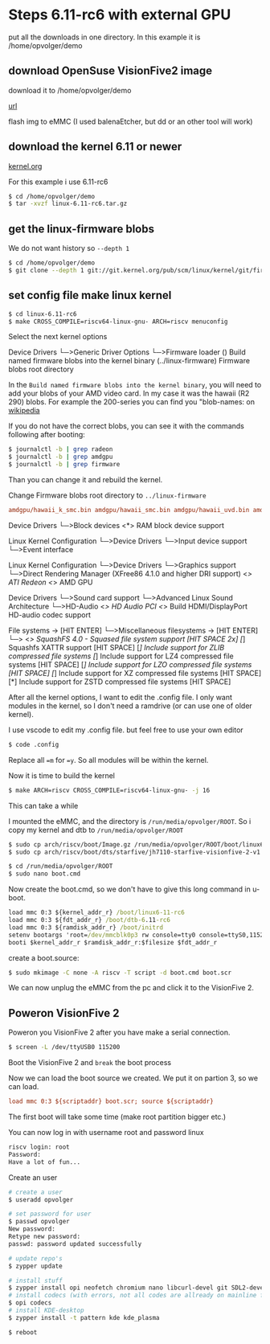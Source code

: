 # Steps 6.11-rc6 with external GPU

put all the downloads in one directory. In this example it is /home/opvolger/demo

## download OpenSuse VisionFive2 image

download it to /home/opvolger/demo

[url](https://en.opensuse.org/HCL:VisionFive2)

flash img to eMMC (I used balenaEtcher, but dd or an other tool will work)

## download the kernel 6.11 or newer

[kernel.org](https://kernel.org/)

For this example i use 6.11-rc6

```bash
$ cd /home/opvolger/demo
$ tar -xvzf linux-6.11-rc6.tar.gz
```

## get the linux-firmware blobs

We do not want history so `--depth 1`

```bash
$ cd /home/opvolger/demo
$ git clone --depth 1 git://git.kernel.org/pub/scm/linux/kernel/git/firmware/linux-firmware.git
```

## set config file make linux kernel

```bash
$ cd linux-6.11-rc6
$ make CROSS_COMPILE=riscv64-linux-gnu- ARCH=riscv menuconfig
```

Select the next kernel options

Device Drivers
└─>Generic Driver Options
    └─>Firmware loader
      () Build named firmware blobs into the kernel binary
      (../linux-firmware) Firmware blobs root directory

In the `Build named firmware blobs into the kernel binary`, you will need to add your blobs of your AMD video card. In my case it was the hawaii (R2 290) blobs.
For example the 200-series you can find you "blob-names: on [wikipedia](https://en.wikipedia.org/wiki/Radeon_200_series)

If you do not have the correct blobs, you can see it with the commands following after booting:

```bash
$ journalctl -b | grep radeon
$ journalctl -b | grep amdgpu
$ journalctl -b | grep firmware
```

Than you can change it and rebuild the kernel.

Change Firmware blobs root directory to `../linux-firmware`

```ini
amdgpu/hawaii_k_smc.bin amdgpu/hawaii_smc.bin amdgpu/hawaii_uvd.bin amdgpu/hawaii_vce.bin amdgpu/hawaii_sdma.bin amdgpu/hawaii_sdma1.bin amdgpu/hawaii_pfp.bin amdgpu/hawaii_me.bin amdgpu/hawaii_ce.bin amdgpu/hawaii_rlc.bin amdgpu/hawaii_mec.bin amdgpu/hawaii_mc.bin
```

Device Drivers
└─>Block devices
      <*> RAM block device support

Linux Kernel Configuration
└─>Device Drivers
    └─>Input device support
        └─>Event interface

Linux Kernel Configuration
└─>Device Drivers
  └─>Graphics support
    └─>Direct Rendering Manager (XFree86 4.1.0 and higher DRI support)
      <*> ATI Redeon
      <*> AMD GPU

Device Drivers
└─>Sound card support
  └─>Advanced Linux Sound Architecture
    └─>HD-Audio
        <*> HD Audio PCI
        <*> Build HDMI/DisplayPort HD-audio codec support

File systems  -> [HIT ENTER]
└─>Miscellaneous filesystems -> [HIT ENTER]
  └─> <*> SquashFS 4.0 - Squased file system support [HIT SPACE 2x]
      [*] Squashfs XATTR support [HIT SPACE]
      [*] Include support for ZLIB compressed file systems
      [*] Include support for LZ4 compressed file systems [HIT SPACE]
      [*] Include support for LZO compressed file systems [HIT SPACE]
      [*] Include support for XZ compressed file systems [HIT SPACE]
      [*] Include support for ZSTD compressed file systems [HIT SPACE]

After all the kernel options, I want to edit the .config file. I only want modules in the kernel, so I don't need a ramdrive (or can use one of older kernel).

I use vscode to edit my .config file. but feel free to use your own editor

```bash
$ code .config
```

Replace all `=m` for `=y`. So all modules will be within the kernel.

Now it is time to build the kernel

```bash
$ make ARCH=riscv CROSS_COMPILE=riscv64-linux-gnu- -j 16
```

This can take a while

I mounted the eMMC, and the directory is `/run/media/opvolger/ROOT`.
So i copy my kernel and dtb to `/run/media/opvolger/ROOT`

```bash
$ sudo cp arch/riscv/boot/Image.gz /run/media/opvolger/ROOT/boot/linux6-11-rc6
$ sudo cp arch/riscv/boot/dts/starfive/jh7110-starfive-visionfive-2-v1.3b.dtb /run/media/opvolger/ROOT/boot/dtb-6.11-rc6

$ cd /run/media/opvolger/ROOT
$ sudo nano boot.cmd
```

Now create the boot.cmd, so we don't have to give this long command in u-boot.

```boot.cmd
load mmc 0:3 ${kernel_addr_r} /boot/linux6-11-rc6
load mmc 0:3 ${fdt_addr_r} /boot/dtb-6.11-rc6
load mmc 0:3 ${ramdisk_addr_r} /boot/initrd
setenv bootargs 'root=/dev/mmcblk0p3 rw console=tty0 console=ttyS0,115200 earlycon rootwait stmmaceth=chain_mode:1 selinux=0'
booti $kernel_addr_r $ramdisk_addr_r:$filesize $fdt_addr_r
```

create a boot.source:

```bash
$ sudo mkimage -C none -A riscv -T script -d boot.cmd boot.scr
```

We can now unplug the eMMC from the pc and click it to the VisionFive 2.

## Poweron VisionFive 2

Poweron you VisionFive 2 after you have make a serial connection.

```bash
$ screen -L /dev/ttyUSB0 115200
```

Boot the VisionFive 2 and `break` the boot process

Now we can load the boot source we created. We put it on partion 3, so we can load.

```ini
load mmc 0:3 ${scriptaddr} boot.scr; source ${scriptaddr}
```

The first boot will take some time (make root partition bigger etc.)

You can now log in with username root and password linux

```bash
riscv login: root
Password: 
Have a lot of fun...
```

Create an user

```bash
# create a user
$ useradd opvolger

# set password for user
$ passwd opvolger
New password: 
Retype new password: 
passwd: password updated successfully

# update repo's
$ zypper update

# install stuff
$ zypper install opi neofetch chromium nano libcurl-devel git SDL2-devel git openal-soft-devel libvpx-devel alsa-devel flac-devel
# install codecs (with errors, not all codes are allready on mainline for risc-v) option 2
$ opi codecs
# install KDE-desktop
$ zypper install -t pattern kde kde_plasma

$ reboot
```

